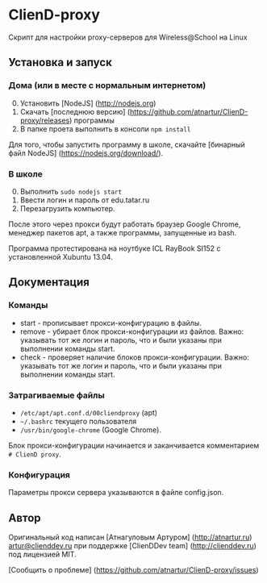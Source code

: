 # ClienD-proxy
Скрипт для настройки proxy-серверов для Wireless@School на Linux

## Установка и запуск
### Дома (или в месте с нормальным интернетом)
0. Установить [NodeJS] (http://nodejs.org)
0. Скачать [последнюю версию] (https://github.com/atnartur/ClienD-proxy/releases) программы
0. В папке проета выполнить в консоли ```npm install```

Для того, чтобы запустить программу в школе, скачайте [бинарный файл NodeJS] (https://nodejs.org/download/).

### В школе
0. Выполнить ```sudo nodejs start```
0. Ввести логин и пароль от edu.tatar.ru
0. Перезагрузить компьютер.

После этого через прокси будут работать браузер Google Chrome, менеджер пакетов apt, а также программы, запущенные из bash.

Программа протестирована на ноутбуке ICL RayBook SI152 с установленной Xubuntu 13.04.

## Документация

### Команды
- start - прописывает прокси-конфигурацию в файлы.
- remove - убирает блок прокси-конфигурации из файлов. Важно: указывать тот же логин и пароль, что и были указаны при выполнении команды start.
- check - проверяет наличие блоков прокси-конфигурации. Важно: указывать тот же логин и пароль, что и были указаны при выполнении команды start.

### Затрагиваемые файлы
- ```/etc/apt/apt.conf.d/00cliendproxy``` (apt)
- ```~/.bashrc``` текущего пользователя
- ```/usr/bin/google-chrome``` (Google Chrome).

Блок прокси-конфигурации начинается и заканчивается комментарием ```# ClienD proxy```.

### Конфигурация
Параметры прокси сервера указываются в файле config.json.

## Автор
Оригинальный код написан [Атнагуловым Артуром] (http://atnartur.ru) <artur@clienddev.ru> при поддержке [ClienDDev team] (http://clienddev.ru) под лицензией MIT.

[Сообщить о проблеме] (https://github.com/atnartur/ClienD-proxy/issues)
